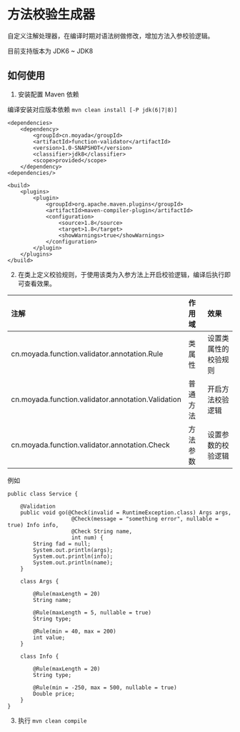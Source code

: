 # 方法校验生成器

自定义注解处理器，在编译时期对语法树做修改，增加方法入参校验逻辑。

目前支持版本为 JDK6 ~ JDK8

## 如何使用

1. 安装配置 Maven 依赖

编译安装对应版本依赖 `mvn clean install [-P jdk(6|7|8)]` 

```
<dependencies>
    <dependency>
        <groupId>cn.moyada</groupId>
        <artifactId>function-validator</artifactId>
        <version>1.0-SNAPSHOT</version>
        <classifier>jdk8</classifier>
        <scope>provided</scope>
    </dependency>
<dependencies/>

<build>
    <plugins>
        <plugin>
            <groupId>org.apache.maven.plugins</groupId>
            <artifactId>maven-compiler-plugin</artifactId>
            <configuration>
                <source>1.8</source>
                <target>1.8</target>
                <showWarnings>true</showWarnings>
            </configuration>
        </plugin>
    </plugins>
</build>
```

2. 在类上定义校验规则，于使用该类为入参方法上开启校验逻辑，编译后执行即可查看效果。

| 注解 | 作用域 | 效果 |
| :---- | :----- | :---- |
| cn.moyada.function.validator.annotation.Rule | 类属性 | 设置类属性的校验规则 |
| cn.moyada.function.validator.annotation.Validation | 普通方法 | 开启方法校验逻辑 |
| cn.moyada.function.validator.annotation.Check | 方法参数 | 设置参数的校验逻辑 |

例如

```
public class Service {

    @Validation
    public void go(@Check(invalid = RuntimeException.class) Args args,
                    @Check(message = "something error", nullable = true) Info info,
                    @Check String name,
                    int num) {
        String fad = null;
        System.out.println(args);
        System.out.println(info);
        System.out.println(name);
    }

    class Args {

        @Rule(maxLength = 20)
        String name;

        @Rule(maxLength = 5, nullable = true)
        String type;

        @Rule(min = 40, max = 200)
        int value;
    }

    class Info {

        @Rule(maxLength = 20)
        String type;

        @Rule(min = -250, max = 500, nullable = true)
        Double price;
    }
}
```

3. 执行 `mvn clean compile` 